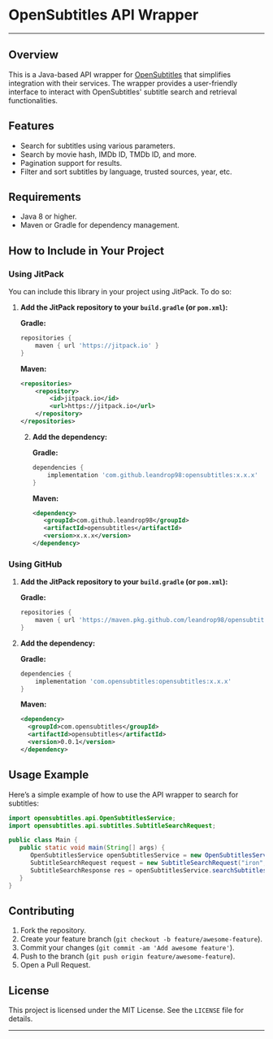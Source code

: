 
# OpenSubtitles API Wrapper

---

## Overview
This is a Java-based API wrapper for [OpenSubtitles](https://www.opensubtitles.com/) that simplifies integration with their services. The wrapper provides a user-friendly interface to interact with OpenSubtitles' subtitle search and retrieval functionalities.

## Features
- Search for subtitles using various parameters.
- Search by movie hash, IMDb ID, TMDb ID, and more.
- Pagination support for results.
- Filter and sort subtitles by language, trusted sources, year, etc.

## Requirements
- Java 8 or higher.
- Maven or Gradle for dependency management.

## How to Include in Your Project

### Using JitPack
You can include this library in your project using JitPack. To do so:

1. **Add the JitPack repository to your `build.gradle` (or `pom.xml`):**

   **Gradle:**
   ```gradle
   repositories {
       maven { url 'https://jitpack.io' }
   }
   ```

   **Maven:**
   ```xml
   <repositories>
       <repository>
           <id>jitpack.io</id>
           <url>https://jitpack.io</url>
       </repository>
   </repositories>
   ```

   2. **Add the dependency:**

      **Gradle:**
      ```gradle
      dependencies {
          implementation 'com.github.leandrop98:opensubtitles:x.x.x'
      }
      ```

      **Maven:**
      ```xml
      <dependency>
         <groupId>com.github.leandrop98</groupId>
         <artifactId>opensubtitles</artifactId>
         <version>x.x.x</version>
      </dependency>
      ```

### Using GitHub
1. **Add the JitPack repository to your `build.gradle` (or `pom.xml`):**

   **Gradle:**
   ```gradle
   repositories {
       maven { url 'https://maven.pkg.github.com/leandrop98/opensubtitles' }
   }
   ```

2. **Add the dependency:**

   **Gradle:**
   ```gradle
   dependencies {
       implementation 'com.opensubtitles:opensubtitles:x.x.x'
   }
   ```

   **Maven:**
   ```xml
   <dependency>
     <groupId>com.opensubtitles</groupId>
     <artifactId>opensubtitles</artifactId>
     <version>0.0.1</version>
   </dependency>
   ```

## Usage Example
Here’s a simple example of how to use the API wrapper to search for subtitles:

```java
import opensubtitles.api.OpenSubtitlesService;
import opensubtitles.api.subtitles.SubtitleSearchRequest;

public class Main {
   public static void main(String[] args) {
      OpenSubtitlesService openSubtitlesService = new OpenSubtitlesService(System.getenv("TEST_API_KEY"), "appnametest", "1.0.0");
      SubtitleSearchRequest request = new SubtitleSearchRequest("iron", "en");
      SubtitleSearchResponse res = openSubtitlesService.searchSubtitles(request);
   }
}
```

## Contributing
1. Fork the repository.
2. Create your feature branch (`git checkout -b feature/awesome-feature`).
3. Commit your changes (`git commit -am 'Add awesome feature'`).
4. Push to the branch (`git push origin feature/awesome-feature`).
5. Open a Pull Request.

## License
This project is licensed under the MIT License. See the `LICENSE` file for details.

---
